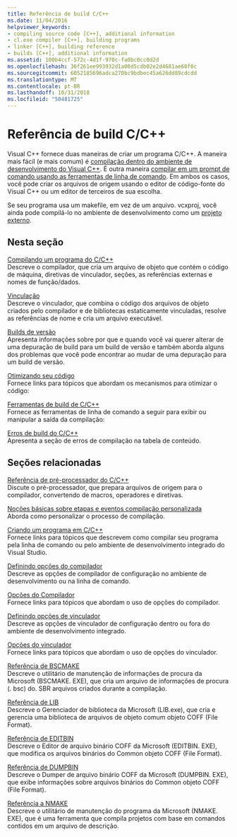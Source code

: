 ```yaml
---
title: Referência de build C/C++
ms.date: 11/04/2016
helpviewer_keywords:
- compiling source code [C++], additional information
- cl.exe compiler [C++], building programs
- linker [C++], building reference
- builds [C++], additional information
ms.assetid: 100b4ccf-572c-4d1f-970c-fa0bc0cc0d2d
ms.openlocfilehash: 36f261ee993932d1a08d5cdb02e2d4681ae60f0c
ms.sourcegitcommit: 6052185696adca270bc9bdbec45a626dd89cdcdd
ms.translationtype: MT
ms.contentlocale: pt-BR
ms.lasthandoff: 10/31/2018
ms.locfileid: "50481725"
---
```

# <a name="cc-building-reference"></a>Referência de build C/C++

Visual C++ fornece duas maneiras de criar um programa C/C++. A maneira mais fácil (e mais comum) é [compilação dentro do ambiente de desenvolvimento do Visual C++](../../ide/building-cpp-projects-in-visual-studio.md). É outra maneira [compilar em um prompt de comando usando as ferramentas de linha de comando](../../build/building-on-the-command-line.md). Em ambos os casos, você pode criar os arquivos de origem usando o editor de código-fonte do Visual C++ ou um editor de terceiros de sua escolha.

Se seu programa usa um makefile, em vez de um arquivo. vcxproj, você ainda pode compilá-lo no ambiente de desenvolvimento como um [projeto externo](../../ide/building-external-projects.md).

## <a name="in-this-section"></a>Nesta seção

[Compilando um programa do C/C++](../../build/reference/compiling-a-c-cpp-program.md)<br/>
Descreve o compilador, que cria um arquivo de objeto que contém o código de máquina, diretivas de vinculador, seções, as referências externas e nomes de função/dados.

[Vinculação](../../build/reference/linking.md)<br/>
Descreve o vinculador, que combina o código dos arquivos de objeto criados pelo compilador e de bibliotecas estaticamente vinculadas, resolve as referências de nome e cria um arquivo executável.

[Builds de versão](../../build/reference/release-builds.md)<br/>
Apresenta informações sobre por que e quando você vai querer alterar de uma depuração de build para um build de versão e também aborda alguns dos problemas que você pode encontrar ao mudar de uma depuração para um build de versão.

[Otimizando seu código](../../build/reference/optimizing-your-code.md)<br/>
Fornece links para tópicos que abordam os mecanismos para otimizar o código:

[Ferramentas de build de C/C++](../../build/reference/c-cpp-build-tools.md)<br/>
Fornece as ferramentas de linha de comando a seguir para exibir ou manipular a saída da compilação:

[Erros de build do C/C++](../../error-messages/compiler-errors-1/c-cpp-build-errors.md)<br/>
Apresenta a seção de erros de compilação na tabela de conteúdo.

## <a name="related-sections"></a>Seções relacionadas

[Referência de pré-processador do C/C++](../../preprocessor/c-cpp-preprocessor-reference.md)<br/>
Discute o pré-processador, que prepara arquivos de origem para o compilador, convertendo de macros, operadores e diretivas.

[Noções básicas sobre etapas e eventos compilação personalizada](../../ide/understanding-custom-build-steps-and-build-events.md)<br/>
Aborda como personalizar o processo de compilação.

[Criando um programa em C/C++](../../build/building-c-cpp-programs.md)<br/>
Fornece links para tópicos que descrevem como compilar seu programa pela linha de comando ou pelo ambiente de desenvolvimento integrado do Visual Studio.

[Definindo opções do compilador](../../build/reference/setting-compiler-options.md)<br/>
Descreve as opções de compilador de configuração no ambiente de desenvolvimento ou na linha de comando.

[Opções do Compilador](../../build/reference/compiler-options.md)<br/>
Fornece links para tópicos que abordam o uso de opções do compilador.

[Definindo opções de vinculador](../../build/reference/setting-linker-options.md)<br/>
Descreve as opções de vinculador de configuração dentro ou fora do ambiente de desenvolvimento integrado.

[Opções do vinculador](../../build/reference/linker-options.md)<br/>
Fornece links para tópicos que abordam o uso de opções do vinculador.

[Referência de BSCMAKE](../../build/reference/bscmake-reference.md)<br/>
Descreve o utilitário de manutenção de informações de procura da Microsoft (BSCMAKE. EXE), que cria um arquivo de informações de procura (. bsc) do. SBR arquivos criados durante a compilação.

[Referência de LIB](../../build/reference/lib-reference.md)<br/>
Descreve o Gerenciador de biblioteca da Microsoft (LIB.exe), que cria e gerencia uma biblioteca de arquivos de objeto comum objeto COFF (File Format).

[Referência de EDITBIN](../../build/reference/editbin-reference.md)<br/>
Descreve o Editor de arquivo binário COFF da Microsoft (EDITBIN. EXE), que modifica os arquivos binários do Common objeto COFF (File Format).

[Referência de DUMPBIN](../../build/reference/dumpbin-reference.md)<br/>
Descreve o Dumper de arquivo binário COFF da Microsoft (DUMPBIN. EXE), que exibe informações sobre arquivos binários do Common objeto COFF (File Format).

[Referência a NMAKE](../../build/nmake-reference.md)<br/>
Descreve o utilitário de manutenção do programa da Microsoft (NMAKE. EXE), que é uma ferramenta que compila projetos com base em comandos contidos em um arquivo de descrição.